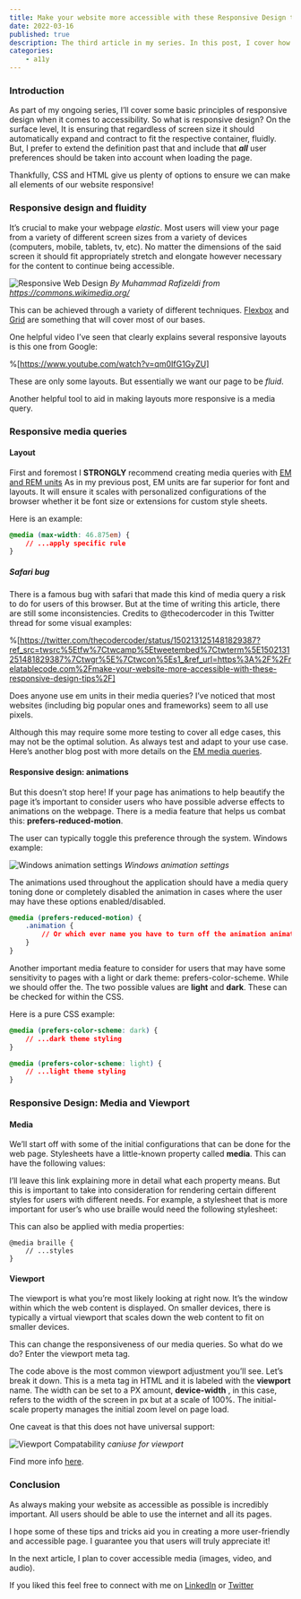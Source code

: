 ```yaml
---
title: Make your website more accessible with these Responsive Design tips
date: 2022-03-16
published: true
description: The third article in my series. In this post, I cover how to effectively use responsive design to create a more accessible website.
categories:
    - a11y
---
```


### Introduction

As part of my ongoing series, I’ll cover some basic principles of responsive design when it comes to accessibility. So what is responsive design? On the surface level, It is ensuring that regardless of screen size it should automatically expand and contract to fit the respective container, fluidly. But, I prefer to extend the definition past that and include that **_all_** user preferences should be taken into account when loading the page.

Thankfully, CSS and HTML give us plenty of options to ensure we can make all elements of our website responsive!

### Responsive design and fluidity

It’s crucial to make your webpage _elastic_. Most users will view your page from a variety of different screen sizes from a variety of devices (computers, mobile, tablets, tv, etc). No matter the dimensions of the said screen it should fit appropriately stretch and elongate however necessary for the content to continue being accessible.

![Responsive Web Design](https://cdn.hashnode.com/res/hashnode/image/upload/v1647440333787/k72IefXmU.png)
_By Muhammad Rafizeldi from https://commons.wikimedia.org/_

This can be achieved through a variety of different techniques. [Flexbox](https://developer.mozilla.org/en-US/docs/Learn/CSS/CSS_layout/Flexbox) and [Grid](https://developer.mozilla.org/en-US/docs/Web/CSS/grid) are something that will cover most of our bases.

One helpful video I’ve seen that clearly explains several responsive layouts is this one from Google:

%[https://www.youtube.com/watch?v=qm0IfG1GyZU]

These are only some layouts. But essentially we want our page to be _fluid_.

Another helpful tool to aid in making layouts more responsive is a media query.

### Responsive media queries

#### Layout

First and foremost I **STRONGLY** recommend creating media queries with [EM and REM units](https://developer.mozilla.org/en-US/docs/Learn/CSS/Building_blocks/Values_and_units) As in my previous post, EM units are far superior for font and layouts. It will ensure it scales with personalized configurations of the browser whether it be font size or extensions for custom style sheets.

Here is an example:

```css
@media (max-width: 46.875em) {
	// ...apply specific rule
}
```

##### Safari bug

There is a famous bug with safari that made this kind of media query a risk to do for users of this browser. But at the time of writing this article, there are still some inconsistencies. Credits to @thecodercoder in this Twitter thread for some visual examples:

%[https://twitter.com/thecodercoder/status/1502131251481829387?ref_src=twsrc%5Etfw%7Ctwcamp%5Etweetembed%7Ctwterm%5E1502131251481829387%7Ctwgr%5E%7Ctwcon%5Es1_&ref_url=https%3A%2F%2Frelatablecode.com%2Fmake-your-website-more-accessible-with-these-responsive-design-tips%2F]

Does anyone use em units in their media queries? I’ve noticed that most websites (including big popular ones and frameworks) seem to all use pixels.

Although this may require some more testing to cover all edge cases, this may not be the optimal solution. As always test and adapt to your use case. Here’s another blog post with more details on the [EM media queries](https://zellwk.com/blog/media-query-units/).

#### Responsive design: animations

But this doesn’t stop here! If your page has animations to help beautify the page it’s important to consider users who have possible adverse effects to animations on the webpage. There is a media feature that helps us combat this: **prefers-reduced-motion**.

The user can typically toggle this preference through the system. Windows example:

![Windows animation settings](https://cdn.hashnode.com/res/hashnode/image/upload/v1647440335097/2hMZ6vnqJ.png)
_Windows animation settings_

The animations used throughout the application should have a media query toning done or completely disabled the animation in cases where the user may have these options enabled/disabled.

```css
@media (prefers-reduced-motion) {
	.animation {
		// Or which ever name you have to turn off the animation animation-name: disabled;
	}
}
```

Another important media feature to consider for users that may have some sensitivity to pages with a light or dark theme: prefers-color-scheme. While we should offer the. The two possible values are **light** and **dark**. These can be checked for within the CSS.

Here is a pure CSS example:

```css
@media (prefers-color-scheme: dark) {
	// ...dark theme styling
}

@media (prefers-color-scheme: light) {
	// ...light theme styling
}
```

### Responsive Design: Media and Viewport

#### Media

We’ll start off with some of the initial configurations that can be done for the web page. Stylesheets have a little-known property called **media**. This can have the following values:

I’ll leave this link explaining more in detail what each property means. But this is important to take into consideration for rendering certain different styles for users with different needs. For example, a stylesheet that is more important for user’s who use braille would need the following stylesheet:

This can also be applied with media properties:

```
@media braille {
    // ...styles
}
```

#### Viewport

The viewport is what you’re most likely looking at right now. It’s the window within which the web content is displayed. On smaller devices, there is typically a virtual viewport that scales down the web content to fit on smaller devices.

This can change the responsiveness of our media queries. So what do we do? Enter the viewport meta tag.

The code above is the most common viewport adjustment you’ll see. Let’s break it down. This is a meta tag in HTML and it is labeled with the **viewport** name. The width can be set to a PX amount, **device-width** , in this case, refers to the width of the screen in px but at a scale of 100%. The initial-scale property manages the initial zoom level on page load.

One caveat is that this does not have universal support:

![Viewport Compatability](https://cdn.hashnode.com/res/hashnode/image/upload/v1647440336324/BlneIxnEv.png)
_caniuse for viewport_

Find more info [here](https://developer.mozilla.org/en-US/docs/Web/HTML/Viewport_meta_tag).

### Conclusion

As always making your website as accessible as possible is incredibly important. All users should be able to use the internet and all its pages.

I hope some of these tips and tricks aid you in creating a more user-friendly and accessible page. I guarantee you that users will truly appreciate it!

In the next article, I plan to cover accessible media (images, video, and audio).

If you liked this feel free to connect with me on [LinkedIn](https://www.linkedin.com/in/diego-ballesteros-9468a7136/) or [Twitter](https://twitter.com/relatablecoder)
